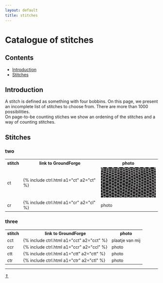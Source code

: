 ```yaml
---
layout: default
title: stitches
---
```


# Catalogue of stitches

## Contents

* [Introduction](#introduction)
* [Stitches](#stitches)

## Introduction

A stitch is defined as something with four bobbins.
On this page, we present an incomplete list of stitches to choose from. There are more than 1000 possibilities.   
On page-to-be counting stiches we show an ordening of the stitches and a way of counting stitches.   

## Stitches
### two   

<table>
  <tr><th>stitch</th><th>link to GroundForge</th><th>photo</th>
  </tr>
  <tr>
    <td>ct</td>
    <td>{% include ctrl.html a1="ct" a2="ct" %}</td>
    <td><img src="../images/ctrl/ASN03.jpg" width=200px height=100px></td>
  </tr>
  <tr>
    <td>cr</td>
      <td>{% include ctrl.html a1="cr" a2="cl" %}
    </td>
    <td>photo</td>
  </tr>
</table>

### three

<table>
  <tr><th>stitch</th><th>link to GroundForge</th><th>photo</th>
  <tr>
    <td>cct</td>
    <td>{% include ctrl.html a1="cct" a2="cct" %}</td>
    <td>plaatje van mij</td>
  </tr>
 <tr>
    <td>ccr</td>
    <td>{% include ctrl.html a1="ccr" a2="ccl" %}</td>
    <td>photo</td>
  </tr>
  <tr>
    <td>ctt</td>
    <td>{% include ctrl.html a1="ctt" a2="ctt" %}</td>
    <td>photo</td>
  </tr>
  <tr>
    <td>ctr</td>
    <td>{% include ctrl.html a1="ctr" a2="ctl" %}</td>
    <td>photo</td>
  </tr>
</table>

***
[&uArr;]()




